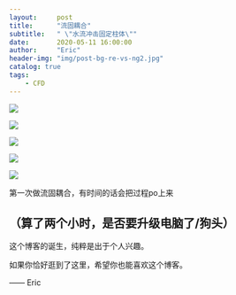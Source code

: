 ```yaml
---
layout:     post
title:      "流固耦合"
subtitle:   " \"水流冲击固定柱体\""
date:       2020-05-11 16:00:00
author:     "Eric"
header-img: "img/post-bg-re-vs-ng2.jpg"
catalog: true
tags:
    - CFD
---
```


![](/img/post/post-post-LiuGuOuHe/pic0.jpg)

![](/img/post/post-post-LiuGuOuHe/pic1.jpg)

![](/img/post/post-post-LiuGuOuHe/pic2.jpg)

![](/img/post/post-post-LiuGuOuHe/pic3.jpg)

![](/img/post/post-post-LiuGuOuHe/pic4.jpg)

第一次做流固耦合，有时间的话会把过程po上来

（算了两个小时，是否要升级电脑了/狗头）
---

这个博客的诞生，纯粹是出于个人兴趣。

如果你恰好逛到了这里，希望你也能喜欢这个博客。

—— Eric 


